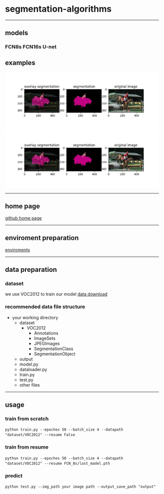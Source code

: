 # segmentation-algorithms

---
## models
### FCN8s FCN16s U-net

## examples
![1](output/2007_000392.jpg)
![2](output/2007_000392.jpg)

---
## home page
[github home page](https://github.com/dashboard)

---
## enviroment preparation
[enviroments](https://github.com/jhz6353/segmentation-algorithms/edit/main/requirements.txt)

---
## data preparation
### dataset
we use VOC2012 to train our model
[data download](https://github.com/dataset-ninja/pascal-voc-2012/blob/main/DOWNLOAD.md)
### recommended data file structure
- your working directory<br/>
  - dataset
    - VOC2012  
      - Annotations  
      - ImageSets  
      - JPEGImages  
      - SegmentationClass  
      - SegmentationObject
  - output
  - model.py
  - dataloader.py
  - train.py
  - test.py
  - other files

---
## usage
### train from scratch
`python train.py --epoches 50 --batch_size 4 --datapath "dataset/VOC2012" --resume False`
### train from resume
`python train.py --epoches 50 --batch_size 4 --datapath "dataset/VOC2012" --resume FCN_8s/last_madel.pth`
### predict
`python test.py --img_path your image path --output_save_path "output"`
